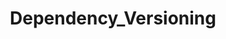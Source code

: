 ---
ms.date:  06/12/2017
contributor:  manikb
ms.topic:  reference
keywords:  gallery,powershell,cmdlet,psget
title:  Dependency_Versioning
---